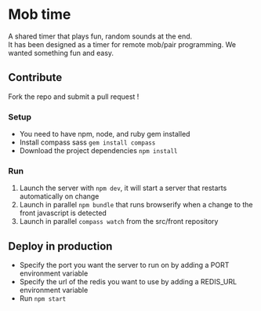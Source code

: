 # Mob time
A shared timer that plays fun, random sounds at the end.  
It has been designed as a timer for remote mob/pair programming. We wanted something
fun and easy. 

## Contribute
Fork the repo and submit a pull request !
### Setup
- You need to have npm, node, and ruby gem installed
- Install compass sass ```gem install compass```
- Download the project dependencies ```npm install```
### Run
1. Launch the server with ```npm dev```, it will start a server that restarts 
automatically on change
2. Launch in parallel ```npm bundle``` that runs browserify when a change to the
front javascript is detected
3. Launch in parallel ```compass watch``` from the src/front repository

## Deploy in production
- Specify the port you want the server to run on by adding a PORT environment variable
- Specify the url of the redis you want to use by adding a REDIS_URL environment variable
- Run ```npm start ```